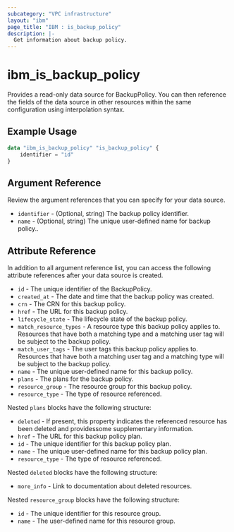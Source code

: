 ```yaml
---
subcategory: "VPC infrastructure"
layout: "ibm"
page_title: "IBM : is_backup_policy"
description: |-
  Get information about backup policy.
---
```


# ibm\_is_backup_policy

Provides a read-only data source for BackupPolicy. You can then reference the fields of the data source in other resources within the same configuration using interpolation syntax.

## Example Usage

```terraform
data "ibm_is_backup_policy" "is_backup_policy" {
	identifier = "id"
}
```

## Argument Reference
Review the argument references that you can specify for your data source. 

- `identifier` - (Optional, string) The backup policy identifier.
- `name` - (Optional, string) The unique user-defined name for backup policy..


## Attribute Reference
In addition to all argument reference list, you can access the following attribute references after your data source is created.

- `id` - The unique identifier of the BackupPolicy.
- `created_at` - The date and time that the backup policy was created.
- `crn` - The CRN for this backup policy.
- `href` - The URL for this backup policy.
- `lifecycle_state` - The lifecycle state of the backup policy.
- `match_resource_types` - A resource type this backup policy applies to. Resources that have both a matching type and a matching user tag will be subject to the backup policy.
- `match_user_tags` - The user tags this backup policy applies to. Resources that have both a matching user tag and a matching type will be subject to the backup policy.
- `name` - The unique user-defined name for this backup policy.
- `plans` - The plans for the backup policy.
- `resource_group` - The resource group for this backup policy.
- `resource_type` - The type of resource referenced.

Nested `plans` blocks have the following structure:
- `deleted` - If present, this property indicates the referenced resource has been deleted and providessome supplementary information. 
- `href` - The URL for this backup policy plan.
- `id` - The unique identifier for this backup policy plan.
- `name` - The unique user-defined name for this backup policy plan.
- `resource_type` - The type of resource referenced.

Nested `deleted` blocks have the following structure:
- `more_info` - Link to documentation about deleted resources.


Nested `resource_group` blocks have the following structure:
- `id` - The unique identifier for this resource group.
- `name` - The user-defined name for this resource group.


